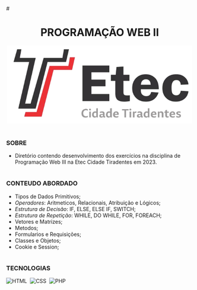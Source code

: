 #<h1 align=center> PROGRAMAÇÃO WEB II</h1>

<p align="center">
  <img src="etec.png" width="500">
</p>

#
###  SOBRE

- Diretório contendo desenvolvimento dos exercícios na disciplina de Programação Web III na Etec Cidade Tiradentes em 2023.

#
### CONTEUDO ABORDADO

  - Tipos de Dados Primitivos;
  - *Operadores*: Aritmeticos, Relacionais, Atribuição e Lógicos;
  - *Estrutura de Decisão*: IF, ELSE, ELSE IF, SWITCH;
  - *Estrutura de Repetição*: WHILE, DO WHILE, FOR, FOREACH;
  - Vetores e Matrizes;
  - Metodos;
  - Formularios e Requisições;
  - Classes e Objetos;
  - Cookie e Session;
 
#
### TECNOLOGIAS
![HTML](https://img.shields.io/badge/HTML-0D1117?style=for-the-badge&logo=html5&labelColor=0D1117)&nbsp;
![CSS](https://img.shields.io/badge/CSS-0D1117?style=for-the-badge&logo=CSS3&logoColor=1572B6&labelColor=0D1117)&nbsp;
![PHP](https://img.shields.io/badge/php-0D1117?style=for-the-badge&logo=php&logoColor=777BB4&labelColor=0D1117)&nbsp;

#
